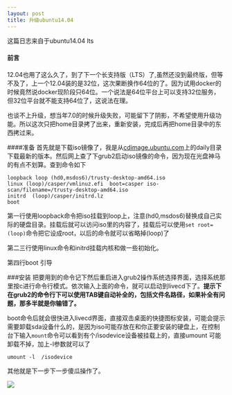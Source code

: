 ```yaml
---
layout: post
title: 升级ubuntu14.04
---
```



这篇日志来自于ubuntu14.04 lts

#### 前言
12.04也用了这么久了，到了下一个长支持版（LTS）了,虽然还没到最终版，但等不及了，上一个12.04装的是32位，这次果断换作64位的了。因为试用docker的时候竟然说docker现阶段只64位。一个说法是64位平台上可以支持32位服务，但32位平台就不能支持64位了，这说法在理。

也谈不上升级，想当年7.0的时候升级失败，可能留下了阴影，不希望使用升级功能。所以这次只把home目录拷了出来，重新安装，完成后再把home目录中的东西拷过来。

####准备
首先就是下载iso镜像了，我是从[cdimage.ubuntu.com](cdimage.ubuntu.com)上的daily目录下载最新的版本。然后网上查了下grub2启动iso镜像的命令，因为现在光盘神马的有点不划算。查到命令如下

    loopback loop (hd0,msdos6)/trusty-desktop-amd64.iso
    linux (loop)/casper/vmlinuz.efi  boot=casper iso-scan/filename=/trusty-desktop-amd64.iso
    initrd  (loop)/casper/initrd.lz
    boot

第一行使用loopback命令把iso挂载到loop上，注意(hd0,msdos6)替换成自己实际的硬盘目录。挂载后就可以访问iso里的内容了，挂载后可以使用`set root=(loop)`命令把它设成root，以后的命令就可以省略掉(loop)了

第二三行使用linux命令和initrd挂载内核和做一些初始化。

第四行boot 引导



###安装
把要用到的命令记下然后重启进入grub2操作系统选择界面，选择系统那里按c进行命令行模式。依次输入上面的命令，就可以启动到livecd下了。**提示下在grub2的命令行下可以使用TAB键自动补全的，包括文件名路径，如果补全有问题，那多半就是你输错了。**

boot命令后就会很快进入livecd界面，直接双击桌面的快捷图标安装，可能会提示需要卸载sda设备什么的，是因为iso可能存放在和你正要安装的硬盘上，在控制台下输入`mount`命令可以看到有个/isodevice设备被挂载上的，直接umount 可能卸载不掉，加上-l参数就可以了

`umount -l  /isodevice`

其他就是下一步下一步傻瓜操作了。

![](../../../images/new_system.png)




